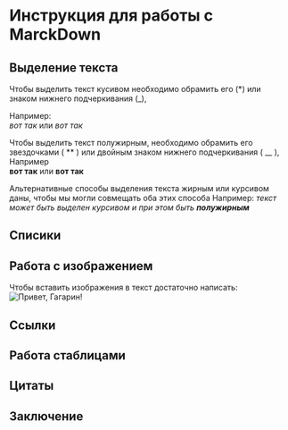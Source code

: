 # Инструкция для работы с MarckDown
## Выделение текста
Чтобы выделить текст кусивом необходимо обрамить его (*) или знаком нижнего подчеркивания (_),  
 
 Например:  
  *вот так* или _вот так_

Чтобы выделить текст полужирным, необходимо обрамить его звездочками ( ** ) или двойным знаком нижнего подчеркивания ( __ ),  
 Например   
  **вот так** или __вот так__

Альтернативные способы выделения текста жирным или курсивом даны, чтобы мы могли совмещать оба этих способа Например:  _текст может быть выделен курсивом и при этом быть **полужирным**_ 

## Cписики
## Работа с изображением

Чтобы вставить изображения в текст достаточно написать:  
![Привет, Гагарин!](Космонавт.jpg)
## Ссылки
## Работа стаблицами
## Цитаты
## Заключение
